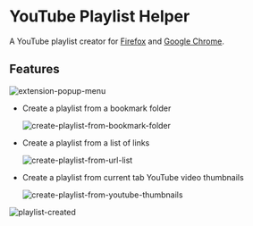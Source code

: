 # YouTube Playlist Helper

A YouTube playlist creator for [Firefox](https://addons.mozilla.org/en-US/firefox/addon/youtube-playlist-helper/) and [Google Chrome](https://chrome.google.com/webstore/detail/youtube-playlist-helper/ibdakohjhchaagmccfedeejmeillongg).

## Features
![extension-popup-menu](https://raw.githubusercontent.com/soufianesakhi/youtube-playlist-helper/master/screenshots/extension-popup-menu.png)

- Create a playlist from a bookmark folder

  ![create-playlist-from-bookmark-folder](https://raw.githubusercontent.com/soufianesakhi/youtube-playlist-helper/master/screenshots/create-playlist-from-bookmark-folder.png)

- Create a playlist from a list of links

  ![create-playlist-from-url-list](https://raw.githubusercontent.com/soufianesakhi/youtube-playlist-helper/master/screenshots/create-playlist-from-url-list.png)

- Create a playlist from current tab YouTube video thumbnails

  ![create-playlist-from-youtube-thumbnails](https://raw.githubusercontent.com/soufianesakhi/youtube-playlist-helper/master/screenshots/create-playlist-from-youtube-thumbnails.png)

![playlist-created](https://raw.githubusercontent.com/soufianesakhi/youtube-playlist-helper/master/screenshots/playlist-created.png)
